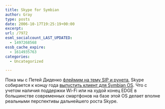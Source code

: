```yaml
---
title: Skype for Symbian
author: Gray
type: posts
date: 2006-10-17T19:25:19+00:00
excerpt:
url: /7972
esml_socialcount_LAST_UPDATED:
  - 1497268568
essb_cache_expire:
  - 1614935763
categories:
  - Uncategorized

---
```








Пока мы с Петей Диденко <a href="http://www.habrahabr.ru/lenta/1098/comments/" target="_blank">флеймим на тему SIP и рунета</a>, Skype собирается к концу года <a href="http://www.infoworld.com/article/06/10/17/HNskypesymbianclient_1.html" target="_blank">выпустить клиент для Symbian OS</a>. Что с учетом наличия поддержки Wi-Fi или на худой конец EDGE в большинстве современных смартфонов на базе этой OS делает вполне реальными перспективы дальнейшего роста Skype.
